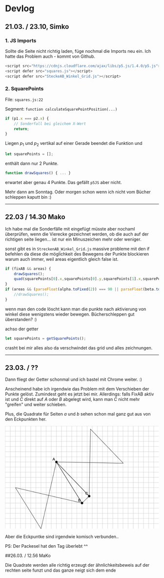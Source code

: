 # Devlog

## 21.03. / 23.10, Simko

### 1. JS Imports

Sollte die Seite nicht richtig laden, füge nochmal die Imports neu ein. Ich hatte das Problem auch - kommt von Github.
```js
<script src="https://cdnjs.cloudflare.com/ajax/libs/p5.js/1.4.0/p5.js"></script>
<script defer src="squares.js"></script>
<script defer src="SteckeAB_Winkel_Grid.js"></script>
```

### 2. SquarePoints

File: `squares.js:22`

Segment: `function calculateSquarePointPosition(...)`

```js
if (p1.x === p2.x) {
    // Sonderfall bei gleichem X-Wert
    return;
}
```
Liegen $p_1$ und $p_2$ vertikal auf einer Gerade beendet die Funktion und
```js
let squarePoints = [];
```
enthält dann nur 2 Punkte.
```js
function drawSquares() { ... }
```
erwartet aber genau 4 Punkte. Das gefällt `p5JS` aber nicht.

Mehr dann am Sonntag. Oder morgen schon wenn ich nicht vom Bücher schleppen kaputt bin :)

***

## 22.03 / 14.30 Mako
Ich habe mal die Sonderfälle mit eingefügt müsste aber nochaml überprüfen, wenn die Vierecke gezeichnet werden, ob die auch auf der richtigen seite liegen... ist nur ein Minuszeichen mehr oder weniger.

sonst gibt es in `StreckenAB_Winkel_Grid.js` massive probleme mit den if befehlen da diese die möglichkeit des Bewegens der Punkte blockieren warum auch immer, weil areas eigentlich gleich false ist.

```js
if (fixAB && areas) {
    drawSquares();
    quad(squarePoints[0].x,squarePoints[0].y,squarePoints[1].x,squarePoints[1].y,squarePoints[2].x,squarePoints[2].y,squarePoints[3].x,squarePoints[3].y);
}
if (areas && (parseFloat(alpha.toFixed(2)) === 90 || parseFloat(beta.toFixed(2)) === 90 || parseFloat(gamma.toFixed(2)) === 90)) {
    //drawSquares();
}
```
wenn man den code löscht kann man die punkte nach aktivierung von winkel diese wenigstens wieder bewegen.
Bücherschleppen gut überstanden? :)

achso der getter
```js
let squarePoints = getSquarePoints();
```
crasht bei mir alles also da verschwindet das grid und alles zeichnungen.

***

## 23.03. / ??
Dann fliegt der Getter schonmal und ich bastel mit Chrome weiter. :)

Anscheinend habe ich irgendwie das Problem mit dem Verschieben der Punkte gelöst. Zumindest geht es jetzt bei mir.
Allerdings: falls FixAB aktiv ist und $C$ direkt auf $A$ oder $B$ abgelegt wird, kann man $C$ nicht mehr "greifen" und weiter schieben.

Plus, die Quadrate für Seiten $a$ und $b$ sehen schon mal ganz gut aus von den Eckpunkten her.

![screen](./imgs/Screenshot%202025-03-22%20at%2022-40-48%20Pythagoras%20Explorer.png)

Aber die Eckpuntke sind irgendwie komisch verbunden..

PS: Der Packesel hat den Tag überlebt ^^

##26.03. / 12.56 MaKo

Die Quadrate werden alle richtig erzeugt der ähnlichkeitsbeweis auf der rechten seite funzt und das ganze neigt sich dem ende 
